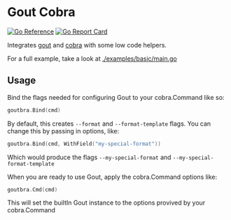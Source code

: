 # Gout Cobra

[![Go Reference](https://pkg.go.dev/badge/github.com/drewstinnett/gout-cobra.svg)](https://pkg.go.dev/github.com/drewstinnett/gout-cobra)
[![Go Report Card](https://goreportcard.com/badge/github.com/drewstinnett/gout-cobra)](https://goreportcard.com/report/github.com/drewstinnett/gout-cobra)

Integrates [gout](https://github.com/drewstinnett/gout) and [cobra](https://github.com/spf13/cobra) with some low code helpers.

For a full example, take a look at [./examples/basic/main.go](./eamples/basic/main.go)

## Usage

Bind the flags needed for configuring Gout to your cobra.Command like so:

```go
goutbra.Bind(cmd)
```

By default, this creates `--format` and `--format-template` flags. You can change this by passing in options, like:

```go
goutbra.Bind(cmd, WithField("my-special-format"))
```

Which would produce the flags `--my-special-format` and `--my-special-format-template`

When you are ready to use Gout, apply the cobra.Command options like:

```go
goutbra.Cmd(cmd)
```

This will set the builtIn Gout instance to the options provived by your cobra.Command
